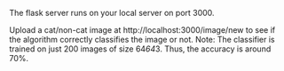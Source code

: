 The flask server runs on your local server on port 3000.

Upload a cat/non-cat image at http://localhost:3000/image/new to see if the algorithm correctly classifies the image or not.
Note: The classifier is trained on just 200 images of size 64*64*3. Thus, the accuracy is around 70%.
